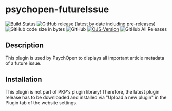 # psychopen-futureIssue

[![Build Status](https://travis-ci.com/leibniz-psychology/psychopen-futureIssue.svg?branch=master)](https://travis-ci.com/leibniz-psychology/psychopen-futureIssue)
![GitHub release (latest by date including pre-releases)](https://img.shields.io/github/v/release/leibniz-psychology/psychopen-futureIssue?include_prereleases&label=latest%20release)
![GitHub code size in bytes](https://img.shields.io/github/languages/code-size/leibniz-psychology/psychopen-futureIssue)
![GitHub](https://img.shields.io/github/license/leibniz-psychology/psychopen-futureIssue)
[![OJS-Version](https://img.shields.io/badge/pkp--ojs-3.2--x-brightgreen)](https://github.com/pkp/ojs/tree/stable-3_2_1)
![GitHub All Releases](https://img.shields.io/github/downloads/leibniz-psychology/psychopen-futureIssue/total)

## Description
This plugin is used by PsychOpen to displays all important article metadata of a future issue.

## Installation
This plugin is not part of PKP's plugin library! Therefore, the latest plugin release has to be downloaded and installed
via "Upload a new plugin" in the Plugin tab of the website settings.

